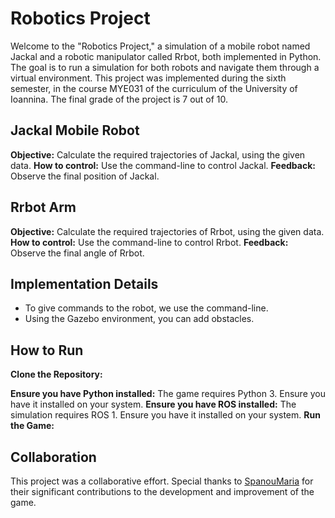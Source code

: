 # Robotics Project

Welcome to the "Robotics Project," a simulation of a mobile robot named Jackal and a robotic manipulator called Rrbot, both implemented in Python. The goal is to run a simulation for both robots and navigate them through a virtual environment. This project was implemented during the sixth semester, in the course MYE031 of the curriculum of the University of Ioannina. The final grade of the project is 7 out of 10.


## Jackal Mobile Robot
**Objective:** Calculate the required trajectories of Jackal, using the given data.
**How to control:** Use the command-line to control Jackal.
**Feedback:** Observe the final position of Jackal.

## Rrbot Arm
**Objective:** Calculate the required trajectories of Rrbot, using the given data.
**How to control:** Use the command-line to control Rrbot.
**Feedback:** Observe the final angle of Rrbot.


## Implementation Details
- To give commands to the robot, we use the command-line.
- Using the Gazebo environment, you can add obstacles.


## How to Run
**Clone the Repository:**
    
**Ensure you have Python installed:** The game requires Python 3. Ensure you have it installed on your system.
**Ensure you have ROS installed:** The simulation requires ROS 1. Ensure you have it installed on your system.
**Run the Game:**


## Collaboration
This project was a collaborative effort. Special thanks to [SpanouMaria](https://github.com/SpanouMaria) for their significant contributions to the development and improvement of the game.
